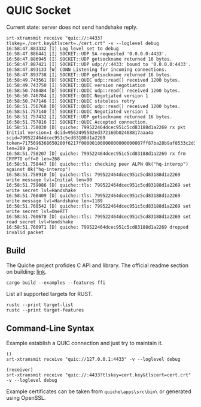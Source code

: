 # QUIC Socket

Current state: server does not send handshake reply.

```shell
srt-xtransmit receive "quic://:4433?tlskey=./cert.key&tlscert=./cert.crt" -v --loglevel debug
16:58:47.883332 [I] Log level set to debug
16:58:47.886441 [I] SOCKET::UDP SA requested '0.0.0.0:4433'.
16:58:47.886945 [I] SOCKET::UDP getsockname returned 16 bytes.
16:58:47.887421 [I] SOCKET::UDP udp://:4433: bound to '0.0.0.0:4433'.
16:58:47.893133 [W] CONN Listening for incoming connections.
16:58:47.893738 [I] SOCKET::UDP getsockname returned 16 bytes.
16:58:49.743561 [D] SOCKET::QUIC udp::read() received 1200 bytes.
16:58:49.743750 [I] SOCKET::QUIC version negotiation
16:58:50.746484 [D] SOCKET::QUIC udp::read() received 1200 bytes.
16:58:50.746784 [I] SOCKET::QUIC Negotiated version 1
16:58:50.747146 [I] SOCKET::QUIC stateless retry
16:58:51.756768 [D] SOCKET::QUIC udp::read() received 1200 bytes.
16:58:51.757140 [I] SOCKET::QUIC Negotiated version 1
16:58:51.757432 [I] SOCKET::UDP getsockname returned 16 bytes.
16:58:51.757816 [I] SOCKET::QUIC Accepted connection.
16:58:51.758030 [D] quiche: 799522464dcec951c5cd83188d1a2269 rx pkt Initial version=1 dcid=9562495582ed372160b02468817aaa4a scid=799522464dcec951c5cd83188d1a2269 token=7175696368650200f6217f00000100000000000000007ff87ba28b9af8533c2d3b92c74171ee len=289 pn=2
16:58:51.758207 [D] quiche: 799522464dcec951c5cd83188d1a2269 rx frm CRYPTO off=0 len=268
16:58:51.758447 [D] quiche::tls: checking peer ALPN Ok("hq-interop") against Ok("hq-interop")
16:58:51.758910 [D] quiche::tls: 799522464dcec951c5cd83188d1a2269 write message lvl=Initial len=90
16:58:51.759086 [D] quiche::tls: 799522464dcec951c5cd83188d1a2269 set write secret lvl=Handshake
16:58:51.760409 [D] quiche::tls: 799522464dcec951c5cd83188d1a2269 write message lvl=Handshake len=1189
16:58:51.760542 [D] quiche::tls: 799522464dcec951c5cd83188d1a2269 set write secret lvl=OneRTT
16:58:51.760678 [D] quiche::tls: 799522464dcec951c5cd83188d1a2269 set read secret lvl=Handshake
16:58:51.760971 [D] quiche: 799522464dcec951c5cd83188d1a2269 dropped invalid packet
```



## Build

The Quiche project profides C API and library.
The official readme section on building: [link](https://github.com/cloudflare/quiche#building).

```shell
cargo build --examples --features ffi
```

List all supported targets for RUST.
```shell
rustc --print target-list
rustc --print target-features
```


## Command-Line Syntax

Example establish a QUIC connection and just try to maintain it.

```shell
()
srt-xtransmit receive "quic://127.0.0.1:4433" -v --loglevel debug

(receiver)
srt-xtransmit receive "quic://:4433?tlskey=cert.key&tlscert=cert.crt" -v --loglevel debug
```

Example certificates can be taken from `quiche\apps\src\bin\` or generated using OpenSSL.
